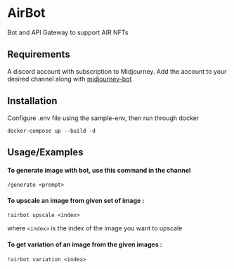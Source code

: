 # AirBot

Bot and API Gateway to support AIR NFTs

## Requirements

A discord account with subscription to Midjourney. Add the account to your desired channel along with [midjourney-bot](https://docs.midjourney.com/docs/invite-the-bot)

## Installation

Configure .env file using the sample-env, then run through docker

```
docker-compose up --build -d
```

## Usage/Examples

#### To generate image with bot, use this command in the channel

```
/generate <prompt>
```

#### To upscale an image from given set of image :

```
!airbot upscale <index>
```

where `<index>` is the index of the image you want to upscale

#### To get variation of an image from the given images :

```
!airbot variation <index>
```
